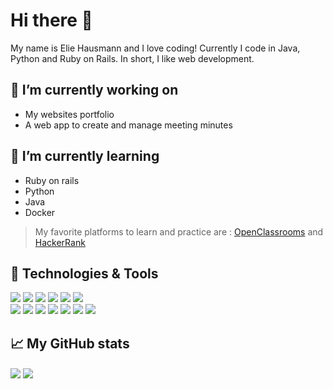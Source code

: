 # Hi there 👋
My name is Elie Hausmann and I love coding! Currently I code in Java, Python and Ruby on Rails. In short, I like web development.

## 🎯 I’m currently working on
- My websites portfolio
- A web app to create and manage meeting minutes

## 🌱 I’m currently learning
- Ruby on rails
- Python
- Java
- Docker

>My favorite platforms to learn and practice are :
> [OpenClassrooms](https://openclassrooms.com/en/) and [HackerRank](https://www.hackerrank.com/)

## 🔧 Technologies & Tools
<!-- Website for the icon : https://simpleicons.org/" -->
<!-- Website for the badge : https://shields.io/ -->
<!-- Tuto : https://towardsdatascience.com/build-a-stunning-readme-for-your-github-profile-9b80434fe5d7 -->

![](https://img.shields.io/badge/OS-Windows-informational?style=flat&logo=windows&color=df6d74)
![](https://img.shields.io/badge/Editor-VSCode-informational?style=flat&logo=visual-studio-code&color=df6d74)
![](https://img.shields.io/badge/Cloud-Digital_Ocean-informational?style=flat&logo=digitalOcean&color=df6d74)
![](https://img.shields.io/badge/Tool-Nginx-informational?style=flat&logo=NGINX&color=df6d74)
![](https://img.shields.io/badge/Tool-Ubuntu_Server-informational?style=flat&logo=Ubuntu&color=df6d74)
![](https://img.shields.io/badge/Tool-Docker-informational?style=flat&logo=Docker&color=df6d74)  
![](https://img.shields.io/badge/Code-Java-informational?style=flat&logo=java&color=df6d74)
![](https://img.shields.io/badge/Code-Ruby-informational?style=flat&logo=ruby&color=df6d74)
![](https://img.shields.io/badge/Code-Rails-informational?style=flat&logo=ruby-on-rails&color=df6d74)
![](https://img.shields.io/badge/Code-Python-informational?style=flat&logo=python&color=df6d74)
![](https://img.shields.io/badge/Code-HTML5-informational?style=flat&logo=HTML5&color=df6d74)
![](https://img.shields.io/badge/Code-CSS3-informational?style=flat&logo=CSS3&color=df6d74)
![](https://img.shields.io/badge/Code-Sass-informational?style=flat&logo=sass&color=df6d74)

## 📈 My GitHub stats
<img align="center" src="https://github-readme-stats.vercel.app/api?username=hsmnn&hide=,prs&show_icons=true&theme=onedark"/>
<img align="center" src="https://github-readme-stats.vercel.app/api/top-langs/?username=hsmnn&theme=onedark"/>

